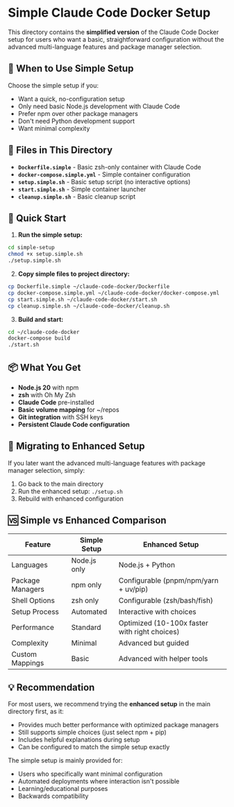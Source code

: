 # Simple Claude Code Docker Setup

This directory contains the **simplified version** of the Claude Code Docker setup for users who want a basic, straightforward configuration without the advanced multi-language features and package manager selection.

## 🎯 **When to Use Simple Setup**

Choose the simple setup if you:

- Want a quick, no-configuration setup
- Only need basic Node.js development with Claude Code
- Prefer npm over other package managers
- Don't need Python development support
- Want minimal complexity

## 📁 **Files in This Directory**

- **`Dockerfile.simple`** - Basic zsh-only container with Claude Code
- **`docker-compose.simple.yml`** - Simple container configuration  
- **`setup.simple.sh`** - Basic setup script (no interactive options)
- **`start.simple.sh`** - Simple container launcher
- **`cleanup.simple.sh`** - Basic cleanup script

## 🚀 **Quick Start**

1. **Run the simple setup:**

```bash
cd simple-setup
chmod +x setup.simple.sh
./setup.simple.sh
```

2. **Copy simple files to project directory:**

```bash
cp Dockerfile.simple ~/claude-code-docker/Dockerfile
cp docker-compose.simple.yml ~/claude-code-docker/docker-compose.yml
cp start.simple.sh ~/claude-code-docker/start.sh
cp cleanup.simple.sh ~/claude-code-docker/cleanup.sh
```

3. **Build and start:**

```bash
cd ~/claude-code-docker
docker-compose build
./start.sh
```

## 📦 **What You Get**

- **Node.js 20** with npm
- **zsh** with Oh My Zsh
- **Claude Code** pre-installed
- **Basic volume mapping** for ~/repos
- **Git integration** with SSH keys
- **Persistent Claude Code configuration**

## 🔄 **Migrating to Enhanced Setup**

If you later want the advanced multi-language features with package manager selection, simply:

1. Go back to the main directory
2. Run the enhanced setup: `./setup.sh`
3. Rebuild with enhanced configuration

## 🆚 **Simple vs Enhanced Comparison**

| Feature | Simple Setup | Enhanced Setup |
|---------|-------------|----------------|
| Languages | Node.js only | Node.js + Python |
| Package Managers | npm only | Configurable (pnpm/npm/yarn + uv/pip) |
| Shell Options | zsh only | Configurable (zsh/bash/fish) |
| Setup Process | Automated | Interactive with choices |
| Performance | Standard | Optimized (10-100x faster with right choices) |
| Complexity | Minimal | Advanced but guided |
| Custom Mappings | Basic | Advanced with helper tools |

## 💡 **Recommendation**

For most users, we recommend trying the **enhanced setup** in the main directory first, as it:

- Provides much better performance with optimized package managers
- Still supports simple choices (just select npm + pip)
- Includes helpful explanations during setup
- Can be configured to match the simple setup exactly

The simple setup is mainly provided for:

- Users who specifically want minimal configuration
- Automated deployments where interaction isn't possible
- Learning/educational purposes
- Backwards compatibility
